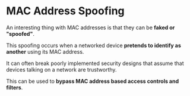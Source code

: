 # MAC Address Spoofing

An interesting thing with MAC addresses is that they can be **faked or "spoofed"**.

This spoofing occurs when a networked device **pretends to identify as another** using its MAC address.

It can often break poorly implemented security designs that assume that devices talking on a network are trustworthy. 

This can be used to **bypass MAC address based access controls and filters**.